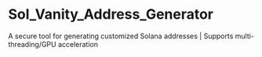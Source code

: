 # Sol_Vanity_Address_Generator
A secure tool for generating customized Solana addresses | Supports multi-threading/GPU acceleration
